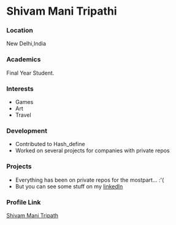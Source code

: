 # Shivam Mani Tripathi

### Location

New Delhi,India

### Academics

Final Year Student.

### Interests

- Games
- Art
- Travel

### Development

- Contributed to Hash_define
- Worked on several projects for companies with private repos

### Projects

- Everything has been on private repos for the mostpart... :'(
- But you can see some stuff on my [linkedIn](https://www.linkedin.com/in/shivammanitripathi/)

### Profile Link

[Shivam Mani Tripath](https://github.com/geekcodershivam)
